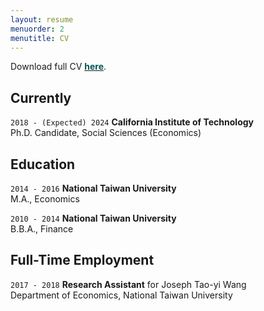 ```yaml
---
layout: resume
menuorder: 2
menutitle: CV
---
```


Download full CV <a href="https://mjfong.github.io/CV_Fong_Caltech_2023.pdf" target="_blank"><b style='color:#005851'>here</b></a>.

## Currently

`2018 - (Expected) 2024`
__California Institute of Technology__ <br>
Ph.D. Candidate, Social Sciences (Economics)

## Education

`2014 - 2016`
__National Taiwan University__ <br>
M.A., Economics

`2010 - 2014`
__National Taiwan University__ <br>
B.B.A., Finance


## Full-Time Employment 

`2017 - 2018`
__Research Assistant__ for Joseph Tao-yi Wang <br>
Department of Economics, National Taiwan University

<!-- ## Awards

`2012`
Name of Award, Organization 

## Publications -->

<!-- A list is also available [online](https://scholar.google.co.uk/citations?user=LTOTl0YAAAAJ) -->

<!-- ### Journals

`1994`
Article Title, Journal Title

`1994`
Article Title, Journal Title

### Books

`1994`
Book Title, Journal Title

`1994`
Book Title, Journal Title


## Presentations

`1994`
Presentation Title, Conference, <a href="https://MyWebsite.tld/presentation1">Link to Presentation</a>


## Occupation

`Current`
__Current Job Title__, Current Employer 

- Task
- Task

`1994-1996`
__Current Job Title__, Current Employer 

- Task
- Task  -->



<!-- ### Footer

Last updated: May 2013 -->


